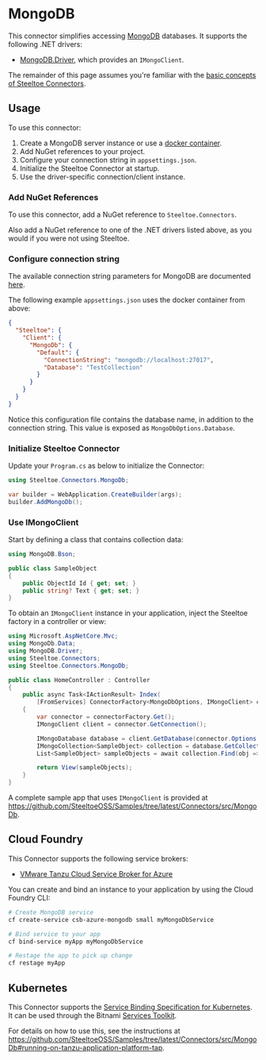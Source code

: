 # MongoDB

This connector simplifies accessing [MongoDB](https://www.mongodb.com/) databases.
It supports the following .NET drivers:
- [MongoDB.Driver](https://www.nuget.org/packages/MongoDB.Driver), which provides an `IMongoClient`.

The remainder of this page assumes you're familiar with the [basic concepts of Steeltoe Connectors](./usage.md).

## Usage

To use this connector:

1. Create a MongoDB server instance or use a [docker container](https://github.com/SteeltoeOSS/Samples/blob/main/CommonTasks.md#mongodb).
1. Add NuGet references to your project.
1. Configure your connection string in `appsettings.json`.
1. Initialize the Steeltoe Connector at startup.
1. Use the driver-specific connection/client instance.

### Add NuGet References

To use this connector, add a NuGet reference to `Steeltoe.Connectors`.

Also add a NuGet reference to one of the .NET drivers listed above, as you would if you were not using Steeltoe.

### Configure connection string

The available connection string parameters for MongoDB are documented [here](https://www.mongodb.com/docs/manual/reference/connection-string/).

The following example `appsettings.json` uses the docker container from above:

```json
{
  "Steeltoe": {
    "Client": {
      "MongoDb": {
        "Default": {
          "ConnectionString": "mongodb://localhost:27017",
          "Database": "TestCollection"
        }
      }
    }
  }
}
```

Notice this configuration file contains the database name, in addition to the connection string. This value is exposed
as `MongoDbOptions.Database`.

### Initialize Steeltoe Connector

Update your `Program.cs` as below to initialize the Connector:

```csharp
using Steeltoe.Connectors.MongoDb;

var builder = WebApplication.CreateBuilder(args);
builder.AddMongoDb();
```

### Use IMongoClient

Start by defining a class that contains collection data:
```csharp
using MongoDB.Bson;

public class SampleObject
{
    public ObjectId Id { get; set; }
    public string? Text { get; set; }
}
```

To obtain an `IMongoClient` instance in your application, inject the Steeltoe factory in a controller or view:

```csharp
using Microsoft.AspNetCore.Mvc;
using MongoDb.Data;
using MongoDB.Driver;
using Steeltoe.Connectors;
using Steeltoe.Connectors.MongoDb;

public class HomeController : Controller
{
    public async Task<IActionResult> Index(
        [FromServices] ConnectorFactory<MongoDbOptions, IMongoClient> connectorFactory)
    {
        var connector = connectorFactory.Get();
        IMongoClient client = connector.GetConnection();

        IMongoDatabase database = client.GetDatabase(connector.Options.Database);
        IMongoCollection<SampleObject> collection = database.GetCollection<SampleObject>("SampleObjects");
        List<SampleObject> sampleObjects = await collection.Find(obj => true).ToListAsync();

        return View(sampleObjects);
    }
}
```

A complete sample app that uses `IMongoClient` is provided at https://github.com/SteeltoeOSS/Samples/tree/latest/Connectors/src/MongoDb.

## Cloud Foundry

This Connector supports the following service brokers:
- [VMware Tanzu Cloud Service Broker for Azure](https://docs.vmware.com/en/Tanzu-Cloud-Service-Broker-for-Azure/1.4/csb-azure/GUID-index.html)

You can create and bind an instance to your application by using the Cloud Foundry CLI:

```bash
# Create MongoDB service
cf create-service csb-azure-mongodb small myMongoDbService

# Bind service to your app
cf bind-service myApp myMongoDbService

# Restage the app to pick up change
cf restage myApp
```

## Kubernetes

This Connector supports the [Service Binding Specification for Kubernetes](https://github.com/servicebinding/spec).
It can be used through the Bitnami [Services Toolkit](https://docs.vmware.com/en/VMware-Tanzu-Application-Platform/1.5/tap/services-toolkit-install-services-toolkit.html).

For details on how to use this, see the instructions at https://github.com/SteeltoeOSS/Samples/tree/latest/Connectors/src/MongoDb#running-on-tanzu-application-platform-tap.
